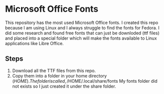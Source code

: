 # Microsoft Office Fonts
This repository has the most used Microsoft Office fonts. I created this repo because I am using Linux and I always struggle to find the fonts for Fedora.
I did some research and found free fonts that can just be downloded (ttf files) and placed into a special folder which will make the fonts available to Linux applications like Libre Office.
## Steps
1) Download all the TTF files from this repo.
2) Copy them into a folder in your home directory ($HOME).
   The folder is called, /$HOME/.local/share/fonts
   My fonts folder did not exists so I just created it under the share folder.
